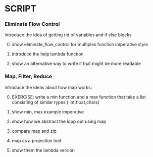 # SCRIPT

### Eliminate Flow Control
Introduce the idea of getting rid of variables and if else blocks

0. show eliminate_flow_control for multiples function imperative style

0. introduce the help lambda function

0. show an alternative way to write it that might be more readable

### Map, Filter, Reduce
Introduce the ideas about how map works:

0. EXERCISE: write a min function and a max function that take a list consisting of similar types ( int,float,chars)

0. show min, max example imperative

0. show how we abstract the loop out using map

0. compare map and zip

0. map as a projection tool

0. show them the lambda version
